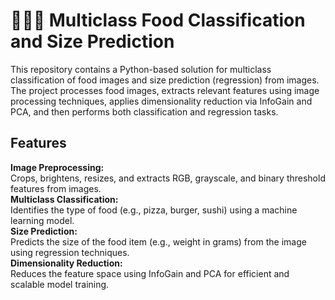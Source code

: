 # 🍕🍔🍣 Multiclass Food Classification and Size Prediction
This repository contains a Python-based solution for multiclass classification of food images and size prediction (regression) from images.<br>
The project processes food images, extracts relevant features using image processing techniques, applies dimensionality reduction via InfoGain and PCA, and then performs both classification and regression tasks.<br>
## Features<br>
**Image Preprocessing:** <br> Crops, brightens, resizes, and extracts RGB, grayscale, and binary threshold features from images.<br>
**Multiclass Classification:** <br>Identifies the type of food (e.g., pizza, burger, sushi) using a machine learning model.<br>
**Size Prediction:** <br> Predicts the size of the food item (e.g., weight in grams) from the image using regression techniques.<br>
**Dimensionality Reduction:** <br> Reduces the feature space using InfoGain and PCA for efficient and scalable model training.
